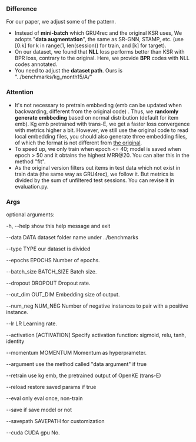 ### Difference

For our paper, we adjust some of the pattern.

- Instead of **mini-batch** which GRU4rec and the original KSR uses, We adopts "**data augmentation**", the same as SR-GNN, STAMP, etc. (use [0:k] for k in range(1, len(session)) for train, and [k] for target).
- On our dataset, we found that **NLL** loss performs better than KSR with BPR loss, contrary to the original. Here, we provide **BPR** codes with NLL codes annotated.
- You need to adjust the **dataset path**. Ours is "../benchmarks/kg_month15/A/"

### Attention

- It's not necessary to pretrain embbeding (emb can be updated when backwarding, different from the original code) . Thus, we **randomly generate embbeding** based on normal distribution (default for item emb). Kg emb pretrained with trans-E, we get a faster loss convergence with metrics higher a bit. However, we still use the original code to read local embedding files,  you should also generate three embedding files, of which the format is not different from [the original]( https://github.com/BetsyHJ/KSR/tree/master/data ).
- To speed up, we only train when epoch <= 40; model is saved when epoch > 50 and it obtains the highest MRR@20. You can alter this in the method "fit".
- As the original version filters out items in test data which not exist in train data (the same way as GRU4rec), we follow it. But metrics is divided by the sum of  unfiltered test sessions. You can revise it in evaluation.py.

### Args

optional arguments:

-h, --help            show this help message and exit

--data DATA           dataset folder name under ../benchmarks

--type TYPE           our dataset is divided

--epochs EPOCHS       Number of epochs.

--batch_size BATCH_SIZE	Batch size.

--dropout DROPOUT     Dropout rate.

--out_dim OUT_DIM     Embedding size of output.

--num_neg NUM_NEG     Number of negative instances to pair with a positive instance.

--lr LR               Learning rate.

--activation [ACTIVATION] Specify activation function: sigmoid, relu, tanh, identity

--momentum MOMENTUM   Momentum as hyperprameter.

--argument            use the method called "data argument" if true

--retrain             use kg emb, the pretrained output of OpenKE (trans-E)

--reload              restore saved params if true

--eval                only eval once, non-train

--save                if save model or not

--savepath SAVEPATH   for customization

--cuda CUDA           gpu No.





